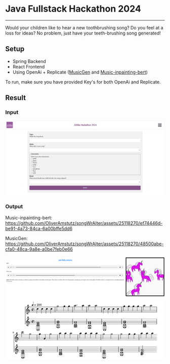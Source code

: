 # Java Fullstack Hackathon 2024

---

Would your children like to hear a new toothbrushing song? Do you feel at a loss for ideas? No problem, just have your teeth-brushing song generated!

## Setup

- Spring Backend
- React Frontend
- Using OpenAi + Replicate ([MusicGen](https://replicate.com/meta/musicgen) and [Music-inpainting-bert](https://replicate.com/andreasjansson/music-inpainting-bert))

To run, make sure you have provided Key's for both OpenAi and Replicate.

## Result

### Input
![Input.png](doc/Input.png)

### Output

Music-inpainting-bert:
https://github.com/OliverAmstutz/songWrAIter/assets/25118270/ef74446d-be91-4a73-84ca-6a00bffe5dd6

MusicGen:
https://github.com/OliverAmstutz/songWrAIter/assets/25118270/48500abe-cfa0-48ca-9a8e-a0be7feb0e66

![Result.png](doc/Result.png)
